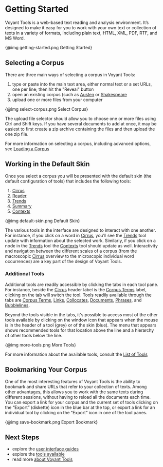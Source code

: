 # Getting Started

Voyant Tools is a web-based text reading and analysis environment. It’s designed to make it easy for you to work with your own text or collection of texts in a variety of formats, including plain text, HTML, XML, PDF, RTF, and MS Word.

{@img getting-started.png Getting Started}

## Selecting a Corpus

There are three main ways of selecting a corpus in Voyant Tools:

1. type or paste into the main text area, either normal text or a set URLs, one per line; then hit the "Reveal" button
1. open an existing corpus (such as [Austen](../?corpus=austen) or [Shakespeare](../?corpus=shakespeare)
1. upload one or more files from your computer

{@img select-corpus.png Select Corpus}

The upload file selector should allow you to choose one or more files using Ctrl and Shift keys. If you have several documents to add at once, it may be easiest to first create a zip archive containing the files and then upload the one zip file.

For more information on selecting a corpus, including advanced options, see [Loading a Corpus](#!/guide/loadingcorpus)

<!--- add link to video -->

## Working in the Default Skin

Once you select a corpus you will be presented with the default skin (the default configuration of tools) that includes the following tools:

1. [Cirrus](#!/guide/cirrus)
1. [Reader](#!/guide/reader)
1. [Trends](#!/guide/trends)
1. [Summary](#!/guide/summary)
1. [Contexts](#!/guide/contexts)

{@img default-skin.png Default Skin}

The various tools in the interface are designed to interact with one another. For instance, if you click on a word in [Cirrus](#!/guide/cirrus), you’ll see the [Trends](#!/guide/trends) tool update with information about the selected work. Similarly, if you click on a node in the [Trends](#!/guide/trends) tool the [Contexts](#!/guide/contexts) tool should update as well. Interactivity and navigation between the different scales of a corpus (from the macroscopic [Cirrus](#!/guide/cirrus) overview to the microscopic individual word occurrences) are a key part of the design of Voyant Tools.

### Additional Tools

Additional tools are readily accessible by clicking the tabs in each tool pane. For instance, beside the [Cirrus](#!/guide/cirrus) header label is the [Corpus Terms](#!/guide/corpusterms) label, clicking on the tab will switch the tool. Tools readily available through the tabs are [Corpus Terms](#!/guide/corpusterms), [Links](#!/guide/collocatesgraph), [Collocates](#!/guide/corpuscollocates), [Documents](#!/guide/documents), [Phrases](#!/guide/phrases), and [Bubblelines](#!/guide/bubblelines).

Beyond the tools visible in the tabs, it's possible to access most of the other tools available by clicking on the window icon that appears when the mouse is in the header of a tool (grey) or of the skin (blue). The menu that appears shows recommended tools for that location above the line and a hierarchy of other tools below the line.

{@img more-tools.png More Tools}

For more information about the available tools, consult the [List of Tools](#!/guide/toolslist)

## Bookmarking Your Corpus

One of the most interesting features of Voyant Tools is the ability to bookmark and share URLs that refer to your collection of texts. Among other advantages, this allows you to work with the same texts during different sessions, without having to reload all the documents each time. You can export a link for your corpus and the current set of tools clicking on the “Export” (diskette) icon in the blue bar at the top, or export a link for an individual tool by clicking on the “Export” icon in one of the tool panes.

{@img save-bookmark.png Export Bookmark}

## Next Steps

* explore the [user interface guides](#!/guide/ui)
* explore the [tools available](#!/guide/tools)
* read more [about Voyant Tools](#!/guide/about)